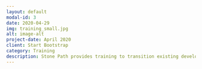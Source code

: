 ```yaml
---
layout: default
modal-id: 3
date: 2020-04-29
img: training_small.jpg
alt: image-alt
project-date: April 2020
client: Start Bootstrap
category: Training
description: Stone Path provides training to transition existing developers to embedded development, embedded team workflows, and effective multidisciplinary team processes.
---
```

